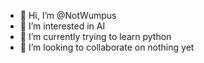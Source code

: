 - 👋 Hi, I’m @NotWumpus
- 👀 I’m interested in AI
- 🌱 I’m currently trying to learn python
- 💞️ I’m looking to collaborate on nothing yet

<!---
NotWumpus/NotWumpus is a ✨ special ✨ repository because its `README.md` (this file) appears on your GitHub profile.
You can click the Preview link to take a look at your changes.
--->
